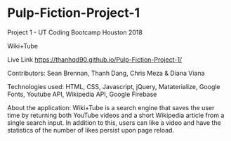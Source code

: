 # Pulp-Fiction-Project-1
Project 1 - UT Coding Bootcamp Houston 2018

Wiki+Tube

Live Link
https://thanhqd90.github.io/Pulp-Fiction-Project-1/

Contributors: Sean Brennan, Thanh Dang, Chris Meza & Diana Viana

Technologies used: HTML, CSS, Javascript, jQuery, Mataterialize, Google Fonts, Youtube API, Wikipedia API, Google Firebase

About the application: Wiki+Tube is a search engine that saves the user time by returning both YouTube videos and a short Wikipedia article from a single search input.  In addition to this, users can like a video and have the statistics of the number of likes persist upon page reload.  
